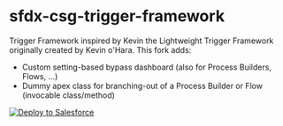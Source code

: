 # sfdx-csg-trigger-framework
Trigger Framework inspired by Kevin the Lightweight Trigger Framework originally created by Kevin o'Hara. 
This fork adds: 
- Custom setting-based bypass dashboard (also for Process Builders, Flows, ...)
- Dummy apex class for branching-out of a Process Builder or Flow (invocable class/method)

<a href="https://githubsfdeploy.herokuapp.com?owner=JburgersSdfc&repo=sfdx-csg-trigger-framework&ref=Master">
  <img alt="Deploy to Salesforce"
       src="https://raw.githubusercontent.com/afawcett/githubsfdeploy/master/deploy.png">
</a>

